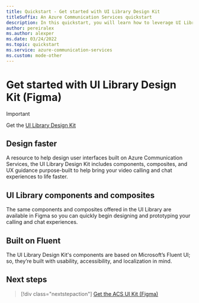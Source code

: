 ```yaml
---
title: Quickstart - Get started with UI Library Design Kit
titleSuffix: An Azure Communication Services quickstart
description: In this quickstart, you will learn how to leverage UI Library Design Kit for Azure Communication Services to quickly design communication experiences using Figma. 
author: pereiralex
ms.author: alexper
ms.date: 03/24/2022
ms.topic: quickstart
ms.service: azure-communication-services
ms.custom: mode-other
---
```


# Get started with UI Library Design Kit (Figma)

>[!IMPORTANT]
>Get the [UI Library Design Kit](https://www.figma.com/community/file/1095841357293210472)

## Design faster 

A resource to help design user interfaces built on Azure Communication Services, the UI Library Design Kit includes components, composites, and UX guidance purpose-built to help bring your video calling and chat experiences to life faster.  

## UI Library components and composites 

The same components and composites offered in the UI Library are available in Figma so you can quickly begin designing and prototyping your calling and chat experiences.  

## Built on Fluent 

The UI Library Design Kit's components are based on Microsoft’s Fluent UI; so, they’re built with usability, accessibility, and localization in mind. 

## Next steps

>[!div class="nextstepaction"]
>[Get the ACS UI Kit (Figma)](https://www.figma.com/community/file/1095841357293210472)
